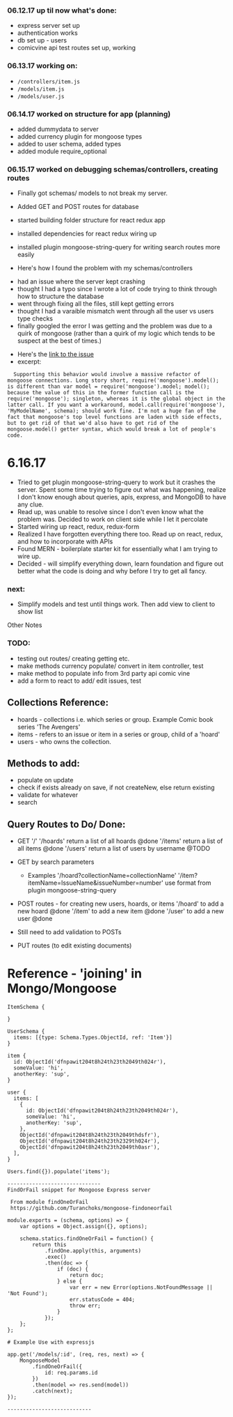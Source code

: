 ### 06.12.17 up til now what's done:
* express server set up
* authentication works
* db set up - users
* comicvine api test routes set up, working

### 06.13.17 working on:
* `/controllers/item.js`
* `/models/item.js`
* `/models/user.js`


### 06.14.17 worked on structure for app (planning)
* added dummydata to server
* added currency plugin for mongoose types
* added to user schema, added types
* added module require_optional

### 06.15.17 worked on debugging schemas/controllers, creating routes
* Finally got schemas/ models to not break my server.
* Added GET and POST routes for database
* started building folder structure for react redux app
* installed dependencies for react redux wiring up
* installed plugin mongoose-string-query for writing search routes more easily

* Here's how I found the problem with my schemas/controllers
- had an issue where the server kept crashing
- thought I had a typo since I wrote a lot of code trying to think through how to structure the database
- went through fixing all the files, still kept getting errors
- thought I had a varaible mismatch went through all the user vs users type checks
- finally googled the error I was getting and the problem was due to a quirk of mongoose (rather than a quirk of my logic which tends to be suspect at the best of times.)
* Here's the [link to the issue](https://github.com/Automattic/mongoose/issues/3768#issuecomment-178313121)
* excerpt:
```
  Supporting this behavior would involve a massive refactor of mongoose connections. Long story short, require('mongoose').model(); is different than var model = require('mongoose').model; model(); because the value of this in the former function call is the require('mongoose'); singleton, whereas it is the global object in the latter call. If you want a workaround, model.call(require('mongoose'), 'MyModelName', schema); should work fine. I'm not a huge fan of the fact that mongoose's top level functions are laden with side effects, but to get rid of that we'd also have to get rid of the mongoose.model() getter syntax, which would break a lot of people's code.
```
# 6.16.17
* Tried to get plugin mongoose-string-query to work but it crashes the server.  Spent some time trying to figure out what was happening, realize I don't know enough about queries, apis, express, and MongoDB to have any clue.
* Read up, was unable to resolve since I don't even know what the problem was.  Decided to work on client side while I let it percolate
* Started wiring up react, redux, redux-form
* Realized I have forgotten everything there too.  Read up on react, redux, and how to incorporate with APIs
* Found MERN - boilerplate starter kit for essentially what I am trying to wire up.
* Decided - will simplify everything down, learn foundation and figure out better what the code is doing and why before I try to get all fancy.

### next:
* Simplify models and test until things work.  Then add view to client to show list

Other Notes
### TODO:

* testing out routes/ creating getting etc. 
* make methods currency populate/ convert in item controller, test
* make method to populate info from 3rd party api comic vine
* add a form to react to add/ edit issues, test

## Collections Reference:
* hoards - collections i.e. which series or group.  Example Comic book series 'The Avengers'
* items - refers to an issue or item in a series or group, child of a 'hoard'
* users - who owns the collection.  

## Methods to add: 
* populate on update 
* check if exists already on save, if not createNew, else return existing
* validate for whatever
* search 

## Query Routes to Do/ Done:

* GET   '/'
        '/hoards' return a list of all hoards @done
        '/items' return a list of all items @done
        '/users' return a list of users by username @TODO
* GET by search parameters
    * Examples
         '/hoard?collectionName=collectionName'
         '/item?itemName=IssueName&issueNumber=number'
         use format from plugin mongoose-string-query
* POST routes - for creating new users, hoards, or items
        '/hoard' to add a new hoard @done
        '/item' to add a new item @done
        '/user' to add a new user @done
* Still need to add validation to POSTs

* PUT routes (to edit existing documents)


# Reference - 'joining' in Mongo/Mongoose
```
ItemSchema {
  
}

UserSchema {
  items: [{type: Schema.Types.ObjectId, ref: 'Item'}]
}

item {
  id: ObjectId('dfnpawit204t8h24th23th2049th024r'),
  someValue: 'hi',
  anotherKey: 'sup',
}

user {
  items: [
    {
      id: ObjectId('dfnpawit204t8h24th23th2049th024r'),
      someValue: 'hi',
      anotherKey: 'sup',
    },
    ObjectId('dfnpawit204t8h24th23th2049thdsfr'),
    ObjectId('dfnpawit204t8h24th23th2329th024r'),
    ObjectId('dfnpawit204t8h24th23th2049th0asr'),
  ],
}
  
Users.find({}).populate('items');

------------------------------
FindOrFail snippet for Mongoose Express server

 From module findOneOrFail
 https://github.com/Turanchoks/mongoose-findoneorfail

module.exports = (schema, options) => {
    var options = Object.assign({}, options);

    schema.statics.findOneOrFail = function() {
        return this
            .findOne.apply(this, arguments)
            .exec()
            .then(doc => {
                if (doc) {
                    return doc;
                } else {
                    var err = new Error(options.NotFoundMessage || 'Not Found');
                    err.statusCode = 404;
                    throw err;
                }
            });
    };
};

# Example Use with expressjs

app.get('/models/:id', (req, res, next) => {
    MongooseModel
        .findOneOrFail({
            id: req.params.id
        })
        .then(model => res.send(model))
        .catch(next);
});

---------------------------